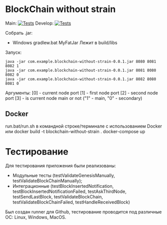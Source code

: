 # BlockChain without strain

Main:
[![Tests](https://github.com/Morphylix/blockchain-without-strain/actions/workflows/gradle-tests.yml/badge.svg?branch=main)](https://github.com/Morphylix/blockchain-without-strain/actions/workflows/gradle-tests.yml)
Develop:
[![Tests](https://github.com/Morphylix/blockchain-without-strain/actions/workflows/gradle-tests.yml/badge.svg?branch=dev)](https://github.com/Morphylix/blockchain-without-strain/actions/workflows/gradle-tests.yml)

Собрать .jar:
- Windows gradlew.bat MyFatJar
Лежит в build/libs

Запуск:
```
java -jar com.example.blockchain-without-strain-0.0.1.jar 8080 8081 8082 1
java -jar com.example.blockchain-without-strain-0.0.1.jar 8081 8080 8082 0
java -jar com.example.blockchain-without-strain-0.0.1.jar 8082 8080 8081 0
```
Аргументы:
[0] - current node port
[1] - first node port
[2] - second node port
[3] - is current node main or not ("1" - main, "0" - secondary)

## Docker

run.bat/run.sh в командной строке/терминале с использованием Docker
или 
docker build -t blockchain-without-strain .
docker-compose up

# Тестирование

Для тестирования приложения были реализованы:

- Модульные тесты (testValidateGenesisManually, testValidateBlockChainManually);
- Интеграционные (testBlockInsertedNotification, testBlockInsertedNotificationFailed, testAskThirdNode, testSendLastBlock, testValidateBlockChain, testValidateBlockChainFailed, testHandleReceivedBlock)

Был создан runner для Github, тестирование проводится под различные ОС: Linux, Windows, MacOS.